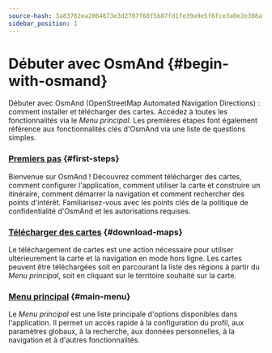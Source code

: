 ```yaml
---
source-hash: 3a83762ea2064673e3d2707f60f5b87fd1fe39a9e5f6fce3a0e2e308af462f25
sidebar_position: 1
---
```


# Débuter avec OsmAnd {#begin-with-osmand}

Débuter avec OsmAnd (OpenStreetMap Automated Navigation Directions) : comment installer et télécharger des cartes. Accédez à toutes les fonctionnalités via le *Menu principal*. Les premières étapes font également référence aux fonctionnalités clés d'OsmAnd via une liste de questions simples.

### [Premiers pas](./first-steps.md) {#first-steps}

Bienvenue sur OsmAnd ! Découvrez comment télécharger des cartes, comment configurer l'application, comment utiliser la carte et construire un itinéraire, comment démarrer la navigation et comment rechercher des points d'intérêt. Familiarisez-vous avec les points clés de la politique de confidentialité d'OsmAnd et les autorisations requises.

### [Télécharger des cartes](./download-maps.md) {#download-maps}

Le téléchargement de cartes est une action nécessaire pour utiliser ultérieurement la carte et la navigation en mode hors ligne. Les cartes peuvent être téléchargées soit en parcourant la liste des régions à partir du *Menu principal*, soit en cliquant sur le territoire souhaité sur la carte.

### [Menu principal](./main-menu.md) {#main-menu}

Le *Menu principal* est une liste principale d'options disponibles dans l'application. Il permet un accès rapide à la configuration du profil, aux paramètres globaux, à la recherche, aux données personnelles, à la navigation et à d'autres fonctionnalités.